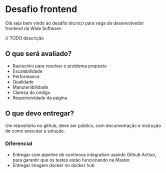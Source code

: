 # Desafio frontend

Olá seja bem vindo ao desáfio técnico para vaga de desenvolvedor frontend da Wide Software.

// TODO descrição


## O que será avaliado?

- Raciocínio para resolver o problema proposto
- Escalabilidade
- Performance
- Qualidade
- Manutenibilidade
- Clareza do código
- Responsividade da página

## O que devo entregar?

Um repositório no github, deve ser público, com documentação e instrução de como executar a solução.

### Diferencial
- Entregar com pipeline de continous integration usando Github Action, para garantir que os testes estão funcionando na Master.
- Entregar imagem docker no docker hub
